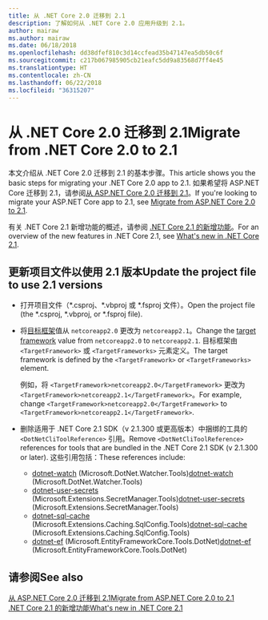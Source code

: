 ```yaml
---
title: 从 .NET Core 2.0 迁移到 2.1
description: 了解如何从 .NET Core 2.0 应用升级到 2.1。
author: mairaw
ms.author: mairaw
ms.date: 06/18/2018
ms.openlocfilehash: dd38dfef810c3d14ccfead35b47147ea5db50c6f
ms.sourcegitcommit: c217b067985905cb21eafc5dd9a83568d7ff4e45
ms.translationtype: HT
ms.contentlocale: zh-CN
ms.lasthandoff: 06/22/2018
ms.locfileid: "36315207"
---
```

# <a name="migrate-from-net-core-20-to-21"></a><span data-ttu-id="4e073-103">从 .NET Core 2.0 迁移到 2.1</span><span class="sxs-lookup"><span data-stu-id="4e073-103">Migrate from .NET Core 2.0 to 2.1</span></span>

<span data-ttu-id="4e073-104">本文介绍从 .NET Core 2.0 迁移到 2.1 的基本步骤。</span><span class="sxs-lookup"><span data-stu-id="4e073-104">This article shows you the basic steps for migrating your .NET Core 2.0 app to 2.1.</span></span> <span data-ttu-id="4e073-105">如果希望将 ASP.NET Core 迁移到 2.1，请参阅[从 ASP.NET Core 2.0 迁移到 2.1](/aspnet/core/migration/20_21)。</span><span class="sxs-lookup"><span data-stu-id="4e073-105">If you're looking to migrate your ASP.NET Core app to 2.1, see [Migrate from ASP.NET Core 2.0 to 2.1](/aspnet/core/migration/20_21).</span></span>

<span data-ttu-id="4e073-106">有关 .NET Core 2.1 新增功能的概述，请参阅 [.NET Core 2.1 的新增功能](../whats-new/dotnet-core-2-1.md)。</span><span class="sxs-lookup"><span data-stu-id="4e073-106">For an overview of the new features in .NET Core 2.1, see [What's new in .NET Core 2.1](../whats-new/dotnet-core-2-1.md).</span></span>

## <a name="update-the-project-file-to-use-21-versions"></a><span data-ttu-id="4e073-107">更新项目文件以使用 2.1 版本</span><span class="sxs-lookup"><span data-stu-id="4e073-107">Update the project file to use 2.1 versions</span></span>

* <span data-ttu-id="4e073-108">打开项目文件（\*.csproj、\*.vbproj 或 \*.fsproj 文件）。</span><span class="sxs-lookup"><span data-stu-id="4e073-108">Open the project file (the \*.csproj, \*.vbproj, or \*.fsproj file).</span></span>

* <span data-ttu-id="4e073-109">将[目标框架](../../standard/frameworks.md)值从 `netcoreapp2.0` 更改为 `netcoreapp2.1`。</span><span class="sxs-lookup"><span data-stu-id="4e073-109">Change the [target framework](../../standard/frameworks.md) value from `netcoreapp2.0` to `netcoreapp2.1`.</span></span> <span data-ttu-id="4e073-110">目标框架由 `<TargetFramework>` 或 `<TargetFrameworks>` 元素定义。</span><span class="sxs-lookup"><span data-stu-id="4e073-110">The target framework is defined by the `<TargetFramework>` or `<TargetFrameworks>` element.</span></span>

  <span data-ttu-id="4e073-111">例如，将 `<TargetFramework>netcoreapp2.0</TargetFramework>` 更改为 `<TargetFramework>netcoreapp2.1</TargetFramework>`。</span><span class="sxs-lookup"><span data-stu-id="4e073-111">For example, change `<TargetFramework>netcoreapp2.0</TargetFramework>` to `<TargetFramework>netcoreapp2.1</TargetFramework>`.</span></span>

* <span data-ttu-id="4e073-112">删除适用于 .NET Core 2.1 SDK（v 2.1.300 或更高版本）中捆绑的工具的 `<DotNetCliToolReference>` 引用。</span><span class="sxs-lookup"><span data-stu-id="4e073-112">Remove `<DotNetCliToolReference>` references for tools that are bundled in the .NET Core 2.1 SDK (v 2.1.300 or later).</span></span> <span data-ttu-id="4e073-113">这些引用包括：</span><span class="sxs-lookup"><span data-stu-id="4e073-113">These references include:</span></span>

  * <span data-ttu-id="4e073-114">[dotnet-watch](https://github.com/aspnet/DotNetTools/blob/dev/src/dotnet-watch/README.md) (Microsoft.DotNet.Watcher.Tools)</span><span class="sxs-lookup"><span data-stu-id="4e073-114">[dotnet-watch](https://github.com/aspnet/DotNetTools/blob/dev/src/dotnet-watch/README.md) (Microsoft.DotNet.Watcher.Tools)</span></span>
  * <span data-ttu-id="4e073-115">[dotnet-user-secrets](https://github.com/aspnet/DotNetTools/blob/dev/src/dotnet-user-secrets/README.md) (Microsoft.Extensions.SecretManager.Tools)</span><span class="sxs-lookup"><span data-stu-id="4e073-115">[dotnet-user-secrets](https://github.com/aspnet/DotNetTools/blob/dev/src/dotnet-user-secrets/README.md) (Microsoft.Extensions.SecretManager.Tools)</span></span>
  * <span data-ttu-id="4e073-116">[dotnet-sql-cache](https://github.com/aspnet/DotNetTools/blob/dev/src/dotnet-sql-cache/README.md) (Microsoft.Extensions.Caching.SqlConfig.Tools)</span><span class="sxs-lookup"><span data-stu-id="4e073-116">[dotnet-sql-cache](https://github.com/aspnet/DotNetTools/blob/dev/src/dotnet-sql-cache/README.md) (Microsoft.Extensions.Caching.SqlConfig.Tools)</span></span>
  * <span data-ttu-id="4e073-117">[dotnet-ef](/ef/core/miscellaneous/cli/dotnet) (Microsoft.EntityFrameworkCore.Tools.DotNet)</span><span class="sxs-lookup"><span data-stu-id="4e073-117">[dotnet-ef](/ef/core/miscellaneous/cli/dotnet) (Microsoft.EntityFrameworkCore.Tools.DotNet)</span></span>

## <a name="see-also"></a><span data-ttu-id="4e073-118">请参阅</span><span class="sxs-lookup"><span data-stu-id="4e073-118">See also</span></span>

[<span data-ttu-id="4e073-119">从 ASP.NET Core 2.0 迁移到 2.1</span><span class="sxs-lookup"><span data-stu-id="4e073-119">Migrate from ASP.NET Core 2.0 to 2.1</span></span>](/aspnet/core/migration/20_21)  
[<span data-ttu-id="4e073-120">.NET Core 2.1 的新增功能</span><span class="sxs-lookup"><span data-stu-id="4e073-120">What's new in .NET Core 2.1</span></span>](../whats-new/dotnet-core-2-1.md)  
